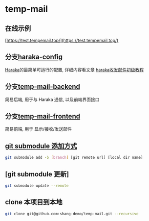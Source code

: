# temp-mail

## 在线示例  
[https://test.tempemail.top/](https://test.tempemail.top/)

## 分支[haraka-config](https://github.com/shang-demo/temp-mail/tree/haraka-config)  
[Haraka](https://github.com/haraka/Haraka)的最简单可运行的配置, 详细内容看文章 [haraka收发邮件初级教程](https://blog.xinshangshangxin.com/2018/02/04/haraka-introduction/)

## 分支[temp-mail-backend](https://github.com/shang-demo/temp-mail/tree/temp-mail-backend)  
简易后端, 用于与 Haraka 通信, 以及前端界面接口

## 分支[temp-mail-frontend](https://github.com/shang-demo/temp-mail/tree/temp-mail-frontend)
简易前端, 用于 显示/接收/发送邮件

## [git submodule 添加方式](https://stackoverflow.com/questions/1777854/git-submodules-specify-a-branch-tag#answer-15782629)
```bash
git submodule add -b [branch] [git remote url] [local dir name]
```

## [git submodule 更新]
```bash
git submodule update --remote
```

## clone 本项目到本地
```bash
git clone git@github.com:shang-demo/temp-mail.git --recursive
```
